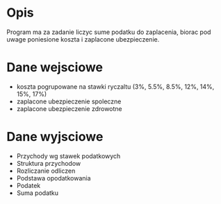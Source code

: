 # Opis

Program ma za zadanie liczyc sume podatku do zaplacenia, biorac pod uwage poniesione koszta i zaplacone ubezpieczenie.

# Dane wejsciowe

- koszta pogrupowane na stawki ryczaltu (3%, 5.5%, 8.5%, 12%, 14%, 15%, 17%)
- zaplacone ubezpieczenie spoleczne
- zaplacone ubezpieczenie zdrowotne

# Dane wyjsciowe

- Przychody wg stawek podatkowych
- Struktura przychodow
- Rozliczanie odliczen
- Podstawa opodatkowania
- Podatek
- Suma podatku
